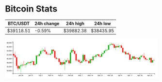 # Bitcoin Stats

BTC/USDT|24h change|24h high|24h low|
|---|---|---|---|
|$39118.51|-0.59%|$39882.38|$38435.95|

<img src="./chart.svg">
